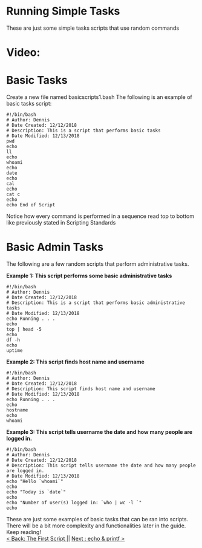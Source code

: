 # Running Simple Tasks
These are just some simple tasks scripts that use random commands

# Video:

# Basic Tasks
Create a new file named basicscripts1.bash
The following is an example of basic tasks script:

```
#!/bin/bash
# Author: Dennis
# Date Created: 12/12/2018
# Description: This is a script that performs basic tasks
# Date Modified: 12/13/2018
pwd
echo
ll
echo
whoami
echo
date
echo
cal
echo
cat c
echo
echo End of Script
```

Notice how every command is performed in a sequence read top to bottom like previously stated in Scripting Standards

# Basic Admin Tasks

The following are a few random scripts that perform administrative tasks.

**Example 1: This script performs some basic administrative tasks** <br>
```
#!/bin/bash
# Author: Dennis
# Date Created: 12/12/2018
# Description: This is a script that performs basic administrative tasks
# Date Modified: 12/13/2018
echo Running . . .
echo
top | head -5
echo
df -h
echo
uptime
```

**Example 2:  This script finds host name and username** <br>
```
#!/bin/bash
# Author: Dennis
# Date Created: 12/12/2018
# Description: This script finds host name and username
# Date Modified: 12/13/2018
echo Running . . .
echo
hostname
echo
whoami
```
**Example 3: This script tells username the date and how many people are logged in.**
```
#!/bin/bash
# Author: Dennis
# Date Created: 12/12/2018
# Description: This script tells username the date and how many people are logged in.
# Date Modified: 12/13/2018
echo "Hello `whoami`"
echo
echo "Today is `date`"
echo
echo "Number of user(s) logged in: `who | wc -l `"
echo
```
These are just some examples of basic tasks that can be ran into scripts. There will be a bit more complexity and functionalities later in the guide.
<br>
Keep reading!<br>
[ < Back: The First Script ](https://sxcdennis.github.io/basic-shell-scripting/The%20First%20Script) || [Next : echo & printf >](https://sxcdennis.github.io/basic-shell-scripting/echo%20%26%20printf "echo & printf")
